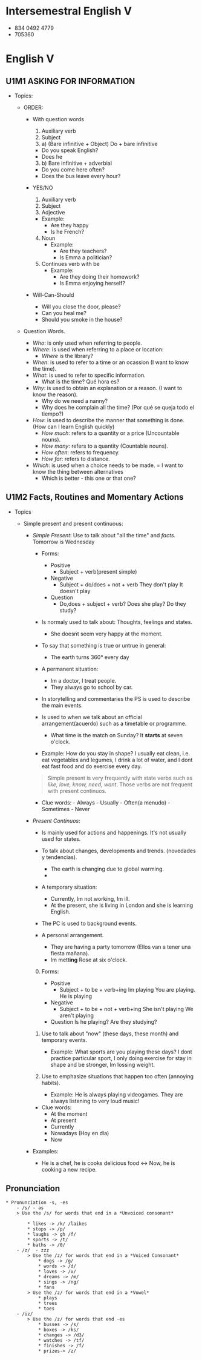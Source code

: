 # Intersemestral English V

* 834 0492 4779
* 705360

# English V

## U1M1 ASKING FOR INFORMATION

- Topics: 
    * ORDER:
        - With question words
            1. Auxiliary verb 
            2. Subject 
            3. a) (Bare infinitive + Object)
                                            Do + bare infinitive                            
            - Do you speak English?
            - Does he

            3. b) Bare infinitive + adverbial
            - Do you come here often?
            - Does the bus leave every hour?
        
        - YES/NO
            1. Auxiliary verb 
            2. Subject 
            3. Adjective
            * Example:
                - Are they happy
                - Is he French?
            4. Noun
                * Example:
                    - Are they teachers?
                    - Is Emma a politician?
            5. Continues verb with be
                * Example:
                    - Are they doing their homework?
                    - Is Emma enjoying herself?
        - Will-Can-Should
            * Will you close the door, please?
            * Can you heal me?
            * Should you smoke in the house?

    * Question Words.

        - *Who*: is only used when referring to people.  
        - *Where*: is used when referring to a place or location: 
            * _Where_ is the library?
        - *When*: is used to refer to a time or an ocassion (I want to know the time).
        - *What*: is used to refer to specific information.
            * What is the time? Qué hora es?
        - *Why*: is used to obtain an explanation or a reason. (I want to know the reason).
            * Why do we need a nanny?
            * Why does he complain all the time? (Por qué se queja todo el tiempo?)
        - *How*: is used to describe the manner that something is done.  (How can I learn English quickly) 
            * _How much_: refers to a quantity or a price (Uncountable nouns).
            * _How many_: refers to a quantity (Countable nouns).
            * _How often_: refers to frequency.
            * _How far_: refers to distance.
        - *Which*: is used when a choice needs to be made. = I want to know the thing between alternatives
            * Which is better - this one or that one?

## U1M2 Facts, Routines and Momentary Actions

- Topics
    * Simple present and present continuous:
        
        - *Simple Present*: Use to talk about "all the time" and *facts*. Tomorrow is Wednesday
            * Forms:  
                - Positive
                    * Subject + verb(present simple)
                - Negative
                    * Subject + do/does + not + verb
                        They don't play
                        It doesn't play
                - Question
                    * Do,does + subject + verb?
                        Does she play?
                        Do they study?

            * Is normaly used to talk about: Thoughts, feelings and states.
                - She doesnt seem very happy at the moment.

            * To say that something is true or untrue in general:
                - The earth turns  360° every day

            * A permanent situation: 
                - Im a doctor, I treat people.
                - They always go to school by car.
            
            * In storytelling and commentaries the PS is used to describe the main events.

            * Is used to when we talk about an official arrangement(acuerdo) such as a timetable or programme.
                - What time is the match on Sunday? It **starts** at seven o'clock.

            * Example:
                How do you stay in shape? I usually eat clean, i.e. eat vegetables and legumes, I drink a lot of water, and I dont eat fast food and do exercise every day.
            
            > Simple present is very frequently with state verbs such as _like, love, know, need, want_. Those verbs are not frequent with present continuos.
            
            * Clue words: - Always - Usually - Often(a menudo) - Sometimes - Never
                
        - *Present Continuos*: 

            * Is mainly used for actions and happenings. It's not usually used for states.

            * To talk about changes, developments and trends. (novedades y tendencias).
                - The earth is changing due to global warming.
                - 
            * A temporary situation: 
                - Currently, Im not working, Im ill.
                - At the present, she is living in London and she is learning English.
            
            * The PC is used to background events.

            * A personal arrangement.
                - They are having a party tomorrow (Ellos van a tener una fiesta mañana).
                - Im mett**ing** Rose at six o'clock.
            0. Forms:  
                - Positive
                    * Subject + to be + verb+ing
                        Im playing
                        You are playing.
                        He is playing
                - Negative
                    * Subject + to be + not + verb+ing
                        She isn't playing
                        We aren't playing
                - Question
                    Is he playing?
                    Are they studying?
                
            1. Use to talk about "now" (these days, these month) and temporary events.
                - Example:
                What sports are you playing these days? I dont practice particular sport, I only doing exercise for stay in shape and be stronger, Im lossing weight.
            2. Use to emphasize situations that happen too often (annoying habits).
                - Example:
                He is always playing videogames.
                They are always listening to very loud music!
            
            * Clue words: 
                - At the moment
                - At present
                - Currently
                - Nowadays (Hoy en día)
                - Now 
        - Examples:
            * He is a chef, he is cooks delicious food <-> Now, he is cooking a new recipe.

## Pronunciation

    * Pronunciation -s, -es
        - /s/ - as 
        > Use the /s/ for words that end in a *Unvoiced consonant*
            
            * likes -> /k/ /laikes
            * stops -> /p/
            * laughs -> gh /f/
            * sports -> /t/
            * baths -> /0/
        - /z/  - zzz
            > Use the /z/ for words that end in a *Voiced Consonant*
                * dogs -> /g/
                * words -> /d/
                * loves -> /v/
                * dreams -> /m/
                * sings -> /ng/ 
                * fans 
            > Use the /z/ for words that end in a *Vowel*
                * plays 
                * trees 
                * toes
        - /iz/
            > Use the /z/ for words that end -es
                * busses -> /s/
                * boxes -> /ks/
                * changes -> /d3/
                * watches -> /tf/
                * finishes -> /f/
                * prizes-> /z/

